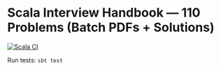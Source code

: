 # Scala Interview Handbook — 110 Problems (Batch PDFs + Solutions)

[![Scala CI](https://github.com/<your-username>/<your-scala-repo>/actions/workflows/scala-ci.yml/badge.svg)](https://github.com/<your-username>/<your-scala-repo>/actions/workflows/scala-ci.yml)

Run tests: `sbt test`
